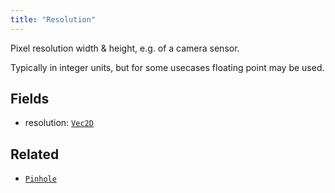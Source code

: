 ```yaml
---
title: "Resolution"
---
```


Pixel resolution width & height, e.g. of a camera sensor.

Typically in integer units, but for some usecases floating point may be used.

## Fields

* resolution: [`Vec2D`](../datatypes/vec2d.md)


## Related

* [`Pinhole`](../archetypes/pinhole.md)
